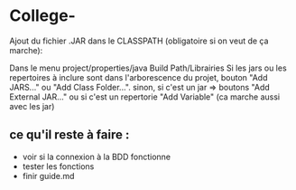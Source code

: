 # College-

Ajout du fichier .JAR dans le CLASSPATH (obligatoire si on veut de ça marche):

Dans le menu project/properties/java Build Path/Librairies Si les jars ou les repertoires à inclure sont dans l'arborescence du projet, bouton "Add JARS..." ou "Add Class Folder...". sinon, si c'est un jar => boutons "Add External JAR..." ou si c'est un repertorie "Add Variable" (ca marche aussi avec les jar)

## ce qu'il reste à faire : 
* voir si la connexion à la BDD fonctionne
* tester les fonctions
* finir guide.md

